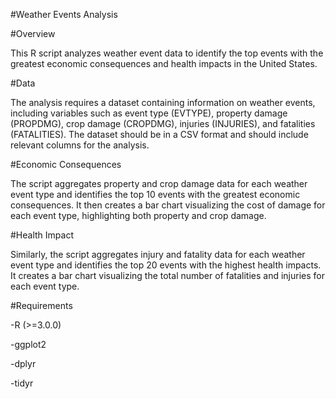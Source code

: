 #Weather Events Analysis

#Overview

This R script analyzes weather event data to identify the top events with the greatest economic consequences and health impacts in the United States.

#Data

The analysis requires a dataset containing information on weather events, including variables such as event type (EVTYPE), property damage (PROPDMG), crop damage (CROPDMG), injuries (INJURIES), and fatalities (FATALITIES). The dataset should be in a CSV format and should include relevant columns for the analysis.

#Economic Consequences

The script aggregates property and crop damage data for each weather event type and identifies the top 10 events with the greatest economic consequences. It then creates a bar chart visualizing the cost of damage for each event type, highlighting both property and crop damage.

#Health Impact

Similarly, the script aggregates injury and fatality data for each weather event type and identifies the top 20 events with the highest health impacts. It creates a bar chart visualizing the total number of fatalities and injuries for each event type.

#Requirements

-R (>=3.0.0)

-ggplot2

-dplyr

-tidyr
